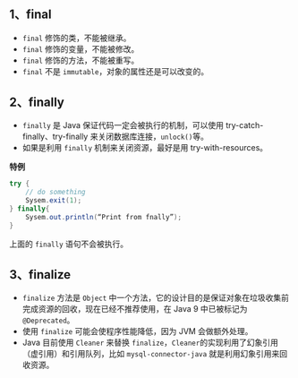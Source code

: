 # 

## 1、final

- `final` 修饰的类，不能被继承。
- `final` 修饰的变量，不能被修改。
- `final` 修饰的方法，不能被重写。
- `final` 不是 `immutable`，对象的属性还是可以改变的。


## 2、finally 

- `finally` 是 Java 保证代码一定会被执行的机制，可以使用 try-catch-finally、try-finally 来关闭数据库连接，`unlock()`等。
- 如果是利用 `finally` 机制来关闭资源，最好是用 try-with-resources。

**特例**

```java
try {
    // do something 
    Sysem.exit(1);
} finally{
    Sysem.out.println(“Print from fnally”);
}
```

上面的 `finally` 语句不会被执行。


## 3、finalize

- `finalize` 方法是 `Object` 中一个方法，它的设计目的是保证对象在垃圾收集前完成资源的回收，现在已经不推荐使用，在 Java 9 中已被标记为 `@Deprecated`。
- 使用 `finalize` 可能会使程序性能降低，因为 JVM 会做额外处理。
- Java 目前使用 `Cleaner` 来替换 `finalize`，`Cleaner`的实现利用了幻象引用（虚引用）和引用队列，比如 `mysql-connector-java` 就是利用幻象引用来回收资源。




